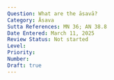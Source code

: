 ```yaml
---
Question: What are the āsavā?
Category: Āsava
Sutta References: MN 36; AN 38.8
Date Entered: March 11, 2025
Review Status: Not started
Level: 
Priority: 
Number: 
Draft: true
---
```

